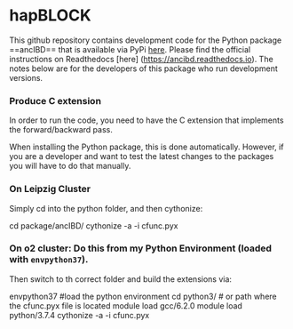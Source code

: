 # hapBLOCK
This github repository contains development code for the Python package ==ancIBD== that is available via PyPi [here](https://pypi.org/project/ancIBD/). Please find the official instructions on Readthedocs [here] (https://ancibd.readthedocs.io). The notes below are for the developers of this package who run development versions.





### Produce C extension
In order to run the code, you need to have the C extension that implements the forward/backward pass.

When installing the Python package, this is done automatically. However, if you are a developer and want to test the latest changes to the packages you will have to do that manually.

### On Leipzig Cluster
Simply cd into the python folder, and then cythonize:

cd package/ancIBD/
cythonize -a -i cfunc.pyx

### On o2 cluster: Do this from my Python Environment (loaded with `envpython37`). 
Then switch to th correct folder and build the extensions via:

envpython37  #load the python environment
cd python3/  # or path where the cfunc.pyx file is located
module load gcc/6.2.0
module load python/3.7.4
cythonize -a -i cfunc.pyx



